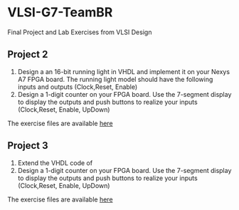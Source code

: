 # VLSI-G7-TeamBR
Final Project and Lab Exercises from VLSI Design 

## Project 2
1. Design a an 16-bit running light in VHDL and implement it on your Nexys A7 FPGA board. The running light model should have the following inputs and outputs (Clock,Reset, Enable)
2. Design a 1-digit counter on your FPGA board. Use the 7-segment display to display the outputs and push buttons to realize your inputs (Clock,Reset, Enable, UpDown)

The exercise files are available [here](https://github.com/rafaelmdalmoro/VLSI-G7-TeamBR/tree/main/Lab02)

## Project 3
1. Extend the VHDL code of
2. Design a 1-digit counter on your FPGA board. Use the 7-segment display to display the outputs and push buttons to realize your inputs (Clock,Reset, Enable, UpDown)

The exercise files are available [here](https://github.com/rafaelmdalmoro/VLSI-G7-TeamBR/tree/main/Lab03)

